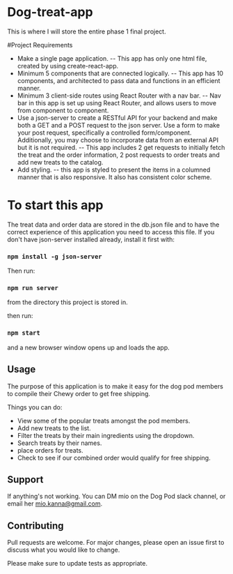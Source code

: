 # Dog-treat-app
This is where I will store the entire phase 1 final project. 

#Project Requirements
- Make a single page application. -- This app has only one html file, created by using create-react-app.
- Minimum 5 components that are connected logically. -- This app has 10 components, and architected to pass data and functions in an efficient manner. 
- Minimum 3 client-side routes using React Router with a nav bar. -- Nav bar in this app is set up using React Router, and allows users to move from component to component.
- Use a json-server to create a RESTful API for your backend and make both a GET and a POST request to the json server. Use a form to make your post request, specifically a controlled form/component. Additionally, you may choose to incorporate data from an external API but it is not required. -- This app includes 2 get requests to initially fetch the treat and the order information, 2 post requests to order treats and add new treats to the catalog.
- Add styling. -- this app is styled to present the items in a columned manner that is also responsive. It also has consistent color scheme.  


# To start this app

The treat data and order data are stored in the db.json file and to have the correct experience of this application you need to access this file.
If you don't have json-server installed already, install it first with:

 ###   `npm install -g json-server`

Then run:

###    `npm run server`

from the directory this project is stored in.

then run:

###    `npm start`

and a new browser window opens up and loads the app.



## Usage
The purpose of this application is to make it easy for the dog pod members to compile their Chewy order to get free shipping.  

Things you can do:
- View some of the popular treats amongst the pod members.
- Add new treats to the list.
- Filter the treats by their main ingredients using the dropdown.
- Search treats by their names.
- place orders for treats.
- Check to see if our combined order would qualify for free shipping. 

## Support
If anything's not working. You can DM mio on the Dog Pod slack channel, or email her mio.kanna@gmail.com.

## Contributing
Pull requests are welcome. For major changes, please open an issue first to discuss what you would like to change.

Please make sure to update tests as appropriate.